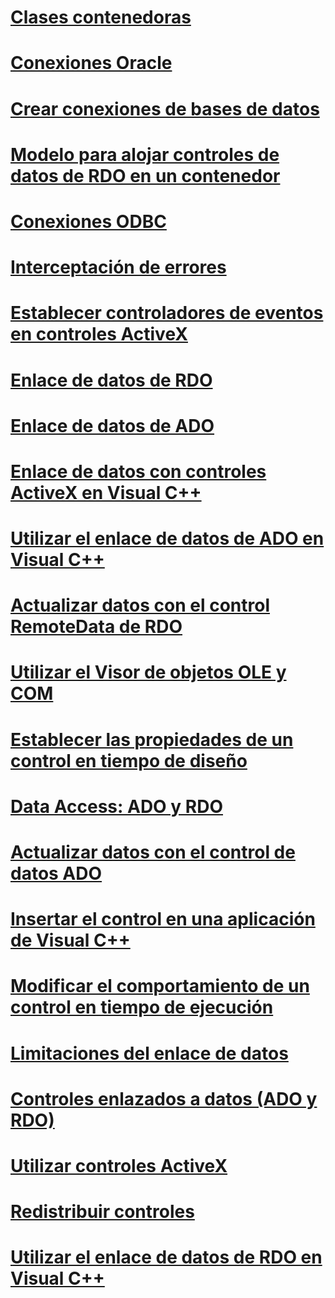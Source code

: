 # [Clases contenedoras](wrapper-classes.md)
# [Conexiones Oracle](oracle-connections.md)
# [Crear conexiones de bases de datos](creating-database-connections.md)
# [Modelo para alojar controles de datos de RDO en un contenedor](model-for-hosting-rdo-data-controls-in-a-container.md)
# [Conexiones ODBC](odbc-connections.md)
# [Interceptación de errores](error-trapping.md)
# [Establecer controladores de eventos en controles ActiveX](setting-event-handlers-on-activex-controls.md)
# [Enlace de datos de RDO](rdo-databinding.md)
# [Enlace de datos de ADO](ado-databinding.md)
# [Enlace de datos con controles ActiveX en Visual C++](databinding-with-activex-controls-in-visual-cpp.md)
# [Utilizar el enlace de datos de ADO en Visual C++](using-ado-databinding-in-visual-cpp.md)
# [Actualizar datos con el control RemoteData de RDO](updating-data-with-the-rdo-remotedata-control.md)
# [Utilizar el Visor de objetos OLE y COM](using-the-ole-com-object-viewer.md)
# [Establecer las propiedades de un control en tiempo de diseño](setting-control-properties-at-design-time.md)
# [Data Access: ADO y RDO](data-access-ado-and-rdo.md)
# [Actualizar datos con el control de datos ADO](updating-data-with-the-ado-data-control.md)
# [Insertar el control en una aplicación de Visual C++](inserting-the-control-into-a-visual-cpp-application.md)
# [Modificar el comportamiento de un control en tiempo de ejecución](modifying-a-control-s-run-time-behavior.md)
# [Limitaciones del enlace de datos](limitations-of-databinding.md)
# [Controles enlazados a datos (ADO y RDO)](data-bound-controls-ado-and-rdo.md)
# [Utilizar controles ActiveX](using-activex-controls.md)
# [Redistribuir controles](redistributing-controls.md)
# [Utilizar el enlace de datos de RDO en Visual C++](using-rdo-databinding-in-visual-cpp.md)
